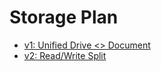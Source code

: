 # Storage Plan

* [v1: Unified Drive <> Document](Storage/v1.md)
* [v2: Read/Write Split](Storage/v2.md)
